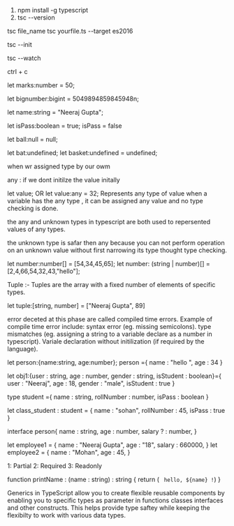 <!-- TypeScript ek Transpiler language hai -->

<!-- First we need to install TypeScript Campail  -->
1. npm install -g typescript
2. tsc --version

<!-- How to run TypeScript file -->
tsc file_name
tsc yourfile.ts --target es2016

<!-- Initialize config file -->
tsc --init

<!-- run tsc file   -->
<!-- every  js file will be valid ts -->
<!-- if there is an error in ts still it will complete it into js file  -->
<!-- it will be on the user how to tackle it  -->


<!-- watch mode it is like npm run dev command live changes in code -->
tsc --watch

<!-- how to quit it -->
ctrl + c

<!-- how to deal with number  -->
let marks:number = 50;

<!-- how to deal with bigint  -->
let bignumber:bigint = 5049894859845948n;

<!-- how to deal with string  -->
let name:string = "Neeraj Gupta";

<!-- how to deal with boolean  -->
let isPass:boolean = true;
isPass = false

<!-- how to deal with null -->
let ball:null = null;

<!-- how to deal with undefined -->
let bat:undefined;
let basket:undefined = undefined;

<!-- type inference in typescript refers to the ability of the typescript compailer to autoamtically determine the type of a variable base on the value to assign to it . this means that even if you dont explicitly specific type . typescript can inter the most approrpriate type and apply it. -->

<!-- Explicit type Annovations -->
when wr assigned type by our owm 

<!-- Limitations of type interference -->
any : if we dont initilze the value initally 

<!-- any  -->
let value;
OR
let value:any = 32;
Represents any type of value when a variable has the any type , it can be assigned any value and no type checking is done.


<!-- unknown -->
the any and unknown types in typescript are both used to repersented values of any types.

the unknown type is safar then any because you can not perform operation on an unknown value without first narrowing its type thought type checking.


<!-- None primitive data type -->


<!-- Array  -->
let number:number[] = [54,34,45,65];
let number: (string | number)[] = [2,4,66,54,32,43,"hello"];


<!-- Tuples -->
Tuple :- Tuples are the array with a fixed number of elements of specific types.

let tuple:[string, number] = ["Neeraj Gupta", 89]


<!-- Compile -->
<!-- compile time refers to the phase when the source code translated into machine code or an intermediate formate (e. g.  bytecode ) this is done by a compiler.-->

error deceted at this phase are called compiled time errors. 
Example of compile time error include: 
syntax error (eg. missing semicolons). 
type mismatches (eg. assigning a string to a variable declare as a number in typescript).
Variale declaration without initilization (if required by the language).


<!-- Runtime refers to the phase when the program is executed after it has been compiled (interepted). -->

<!-- Error dectected during this phase are called run time  errors.
Example of run time error includes...
Dividing by zero.
Accessing undefined Variables or null references .
Running out of memory . 
Exmple of run time activities :
Executing code instructions.
Handling user inputs.
  -->


 <!-- OBJECT -->

 let person:{name:string, age:number};
  person ={
    name : "hello ",
    age : 34
 }


 <!-- inline-->
let obj1:{user : string, age : number, gender : string, isStudent : boolean}={
    user : "Neeraj",
    age : 18,
    gender : "male",
    isStudent : true
}


<!-- Using type Alises -->
type student ={
    name : string,
    rollNumber : number,
    isPass : boolean
}

let class_student : student = {
    name : "sohan",
    rollNumber : 45,
    isPass : true
}


<!-- Optional keyword (?) in object -->
interface person{
    name : string,
    age : number,
    salary ? : number,
}

<!-- here salary is optional chahe hum salary ko mention kare ya na kare iske object ka interface banakar type interface declare kar diya hu isme optional ko declare karne ke liye question mark (?) ka use karte hai  -->

let employee1 = {
    name : "Neeraj Gupta",
    age : "18",
    salary : 660000,
}
let employee2 = {
    name : "Mohan",
    age : 45,
}

<!-- Utility Types for objects -->
1: Partial <Person>
2: Required <Person>
3: Readonly <Person>


<!-- Array of Object -->

<!-- Functions in TypeScript -->
function printName : (name : string) : string {
    return ( ` hello, ${name} !`)
}

<!-- Extend keyword -->

<!-- default parameter -->

<!-- optional parameter  -->

<!-- Arrow function Multiply -->

<!-- Rest parameter  -->

<!-- Callback function -->


<!-- classes  -->
<!-- Access specifier -->
<!-- public private protected -->

<!-- Public :- Default; accessible everywhere
-->
<!-- Private :- access within the class -->
<!-- Protected :- accessible within the class and subclasses. -->


<!-- Inharitance :- one class features access all the features in another classes. -->


<!-- super keyword is used to call the constructor of parent class -->

<!-- super.method() is used to call the parent class method also from child class-->

<!-- Generics -->
Generics in TypeScript allow you to create flexible reusable components by enabling you to specific types as parameter in functions classes interfaces and other constructs. This helps provide type saftey while keeping the flexibilty to work with various data types.


















